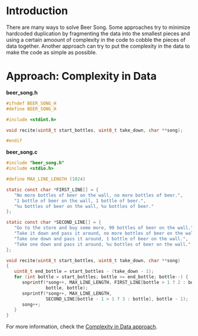# Introduction

There are many ways to solve Beer Song.
Some approaches try to minimize hardcoded duplication by fragmenting the data into the smallest pieces and using
a certain amoount of complexity in the code to cobble the pieces of data together.
Another approach can try to put the complexity in the data to make the code as simple as possible.

# Approach: Complexity in Data

**beer_song.h**

```c
#ifndef BEER_SONG_H
#define BEER_SONG_H

#include <stdint.h>

void recite(uint8_t start_bottles, uint8_t take_down, char **song);

#endif
```

**beer_song.c**

```c
#include "beer_song.h"
#include <stdio.h>

#define MAX_LINE_LENGTH (1024)

static const char *FIRST_LINE[] = {
   "No more bottles of beer on the wall, no more bottles of beer.",
   "1 bottle of beer on the wall, 1 bottle of beer.",
   "%u bottles of beer on the wall, %u bottles of beer."
};

static const char *SECOND_LINE[] = {
   "Go to the store and buy some more, 99 bottles of beer on the wall.",
   "Take it down and pass it around, no more bottles of beer on the wall.",
   "Take one down and pass it around, 1 bottle of beer on the wall.",
   "Take one down and pass it around, %u bottles of beer on the wall."
};

void recite(uint8_t start_bottles, uint8_t take_down, char **song)
{
   uint8_t end_bottle = start_bottles - (take_down - 1);
   for (int bottle = start_bottles; bottle >= end_bottle; bottle--) {
      snprintf(*song++, MAX_LINE_LENGTH, FIRST_LINE[bottle > 1 ? 2 : bottle],
               bottle, bottle);
      snprintf(*song++, MAX_LINE_LENGTH,
               SECOND_LINE[bottle - 1 > 1 ? 3 : bottle], bottle - 1);
      song++;
   }
}
```

For more information, check the [Complexity in Data approach][approach-complexity-in-data].

[approach-complexity-in-data]: https://exercism.org/tracks/c/exercises/beer-song/approaches/complexity-in-data
